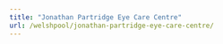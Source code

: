 ```yaml
---
title: "Jonathan Partridge Eye Care Centre"
url: /welshpool/jonathan-partridge-eye-care-centre/
---
```

